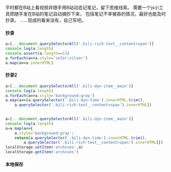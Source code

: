 平时都在B站上看视频并随手用B站动态记笔记，留下思维线索。
需要一个js小工具把随手发在B站的笔记自动摘抄下来，
包括笔记不幸被吞的情况，最好也能及时抄录。
……现成的看来没有，自己写吧。

#### 抄录
```javascript
a=[...document.querySelectorAll('.bili-rich-text__content>span')]
console.log(a.length)
console.assert(a.length==13)
a.forEach(a=>a.style='color:silver')
a.map(a=>a.innerHTML)
```

#### 抄录2
```js
a=[...document.querySelectorAll('.bili-dyn-item__main')]
console.log(a.length)
a.forEach(a=>a.style='background:gray')
a.map(a=>[a.querySelector('.bili-dyn-time').innerHTML.trim(),
	a.querySelector('.bili-rich-text__content>span').innerHTML])

	
a=[...document.querySelectorAll('.bili-dyn-item__main')]
console.log(a.length)
a=a.map(a=>{
	a.style='background:gray';
	return[a.querySelector('.bili-dyn-time').innerHTML.trim(),
		a.querySelector('.bili-rich-text__content>span').innerHTML]})
localStorage.setItem('archives',a)
localStorage.getItem('archives')
```

#### 本地保存
